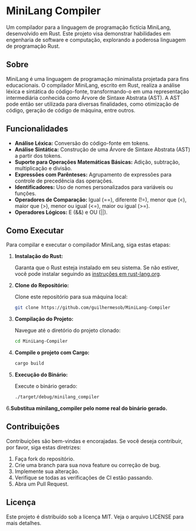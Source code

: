 # MiniLang Compiler

Um compilador para a linguagem de programação fictícia MiniLang, desenvolvido em Rust. Este projeto visa demonstrar habilidades em engenharia de software e computação, explorando a poderosa linguagem de programação Rust.

## Sobre

MiniLang é uma linguagem de programação minimalista projetada para fins educacionais. O compilador MiniLang, escrito em Rust, realiza a análise léxica e sintática do código-fonte, transformando-o em uma representação intermediária conhecida como Árvore de Sintaxe Abstrata (AST). A AST pode então ser utilizada para diversas finalidades, como otimização de código, geração de código de máquina, entre outros.


## Funcionalidades

- **Análise Léxica:** Conversão do código-fonte em tokens.
- **Análise Sintática:** Construção de uma Árvore de Sintaxe Abstrata (AST) a partir dos tokens.
- **Suporte para Operações Matemáticas Básicas:** Adição, subtração, multiplicação e divisão.
- **Expressões com Parênteses:** Agrupamento de expressões para controle de precedência das operações.
- **Identificadores:** Uso de nomes personalizados para variáveis ou funções.
- **Operadores de Comparação:** Igual (==), diferente (!=), menor que (<), maior que (>), menor ou igual (<=), maior ou igual (>=).
- **Operadores Lógicos:** E (&&) e OU (||).


## Como Executar

Para compilar e executar o compilador MiniLang, siga estas etapas:

1. **Instalação do Rust:**

   Garanta que o Rust esteja instalado em seu sistema. Se não estiver, você pode instalar seguindo as [instruções em rust-lang.org](https://www.rust-lang.org/tools/install).

2. **Clone do Repositório:**

   Clone este repositório para sua máquina local:
   ```bash
   git clone https://github.com/guilhermesob/MiniLang-Compiler

3. **Compilação do Projeto:**
    
    Navegue até o diretório do projeto clonado:
     ```bash
     cd MiniLang-Compiler

4. **Compile o projeto com Cargo:**

    ```bash
    cargo build

5. **Execução do Binário:**

    Execute o binário gerado:

    ```bash
    ./target/debug/minilang_compiler


6.**Substitua minilang_compiler pelo nome real do binário gerado.**

## Contribuições

Contribuições são bem-vindas e encorajadas. Se você deseja contribuir, por favor, siga estas diretrizes:

1. Faça fork do repositório.
2. Crie uma branch para sua nova feature ou correção de bug.
3. Implemente sua alteração.
4. Verifique se todas as verificações de CI estão passando.
5. Abra um Pull Request.

## Licença

Este projeto é distribuído sob a licença MIT. Veja o arquivo LICENSE para mais detalhes.